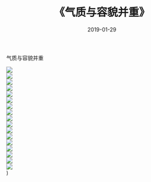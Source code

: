 ﻿---
layout: post
title:  《气质与容貌并重》
date:   2019-01-29
img: http://img.660000.xyz/Sharelink/唯美/2019/气质与容貌并重/000.jpg
categories: [美女, 清纯, 唯美]
---

气质与容貌并重

  ![](http://img.660000.xyz/Sharelink/唯美/2019/气质与容貌并重/001.jpg) <br> ![](http://img.660000.xyz/Sharelink/唯美/2019/气质与容貌并重/002.jpg) <br> ![](http://img.660000.xyz/Sharelink/唯美/2019/气质与容貌并重/003.jpg) <br> ![](http://img.660000.xyz/Sharelink/唯美/2019/气质与容貌并重/004.jpg) <br> ![](http://img.660000.xyz/Sharelink/唯美/2019/气质与容貌并重/005.jpg) <br> ![](http://img.660000.xyz/Sharelink/唯美/2019/气质与容貌并重/006.jpg) <br> ![](http://img.660000.xyz/Sharelink/唯美/2019/气质与容貌并重/007.jpg) <br> ![](http://img.660000.xyz/Sharelink/唯美/2019/气质与容貌并重/008.jpg) <br> ![](http://img.660000.xyz/Sharelink/唯美/2019/气质与容貌并重/009.jpg) <br> ![](http://img.660000.xyz/Sharelink/唯美/2019/气质与容貌并重/010.jpg) <br> ![](http://img.660000.xyz/Sharelink/唯美/2019/气质与容貌并重/011.jpg) <br> ![](http://img.660000.xyz/Sharelink/唯美/2019/气质与容貌并重/012.jpg) <br> ![](http://img.660000.xyz/Sharelink/唯美/2019/气质与容貌并重/013.jpg) <br> ![](http://img.660000.xyz/Sharelink/唯美/2019/气质与容貌并重/014.jpg) <br> ![](http://img.660000.xyz/Sharelink/唯美/2019/气质与容貌并重/015.jpg) <br> ![](http://img.660000.xyz/Sharelink/唯美/2019/气质与容貌并重/016.jpg) <br> ![](http://img.660000.xyz/Sharelink/唯美/2019/气质与容貌并重/017.jpg) <br>) <br>